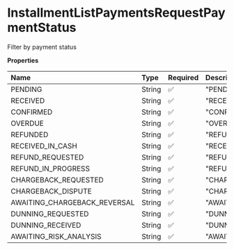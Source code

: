 # InstallmentListPaymentsRequestPaymentStatus

Filter by payment status

**Properties**

| Name                         | Type   | Required | Description                    |
| :--------------------------- | :----- | :------- | :----------------------------- |
| PENDING                      | String | ✅       | "PENDING"                      |
| RECEIVED                     | String | ✅       | "RECEIVED"                     |
| CONFIRMED                    | String | ✅       | "CONFIRMED"                    |
| OVERDUE                      | String | ✅       | "OVERDUE"                      |
| REFUNDED                     | String | ✅       | "REFUNDED"                     |
| RECEIVED_IN_CASH             | String | ✅       | "RECEIVED_IN_CASH"             |
| REFUND_REQUESTED             | String | ✅       | "REFUND_REQUESTED"             |
| REFUND_IN_PROGRESS           | String | ✅       | "REFUND_IN_PROGRESS"           |
| CHARGEBACK_REQUESTED         | String | ✅       | "CHARGEBACK_REQUESTED"         |
| CHARGEBACK_DISPUTE           | String | ✅       | "CHARGEBACK_DISPUTE"           |
| AWAITING_CHARGEBACK_REVERSAL | String | ✅       | "AWAITING_CHARGEBACK_REVERSAL" |
| DUNNING_REQUESTED            | String | ✅       | "DUNNING_REQUESTED"            |
| DUNNING_RECEIVED             | String | ✅       | "DUNNING_RECEIVED"             |
| AWAITING_RISK_ANALYSIS       | String | ✅       | "AWAITING_RISK_ANALYSIS"       |

<!-- This file was generated by liblab | https://liblab.com/ -->
